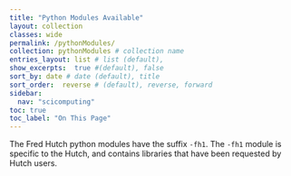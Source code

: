 ```yaml
---
title: "Python Modules Available"
layout: collection
classes: wide
permalink: /pythonModules/
collection: pythonModules # collection name
entries_layout: list # list (default),
show_excerpts:  true #(default), false
sort_by: date # date (default), title
sort_order:  reverse # (default), reverse, forward
sidebar:
  nav: "scicomputing"
toc: true
toc_label: "On This Page"
---
```


The Fred Hutch python modules have the suffix `-fh1`. The `-fh1` module is specific to the Hutch, and contains libraries that have been requested by Hutch users.
